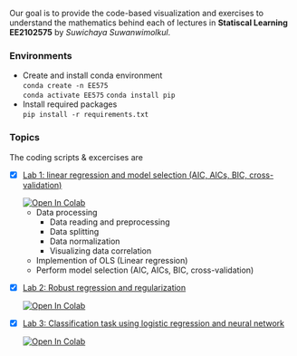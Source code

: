  Our goal is to provide the code-based visualization and exercises to understand the mathematics behind each of lectures in **Statiscal Learning EE2102575** by *Suwichaya Suwanwimolkul*.

### Environments

- Create and install conda environment \
  `conda create -n EE575`  
  `conda activate EE575` 
  `conda install pip`
- Install required packages \
  `pip install -r requirements.txt`  

### Topics

The coding scripts & excercises are 

- [x] [Lab 1: linear regression and model selection (AIC, AICs, BIC, cross-validation)](Lab1/main.ipynb) 

  <a target="_blank" href="https://colab.research.google.com/github/GenAI-CUEE/Statistical-Learning-EE575-Y2024/blob/master/Lab1/main.ipynb">
    <img src="https://colab.research.google.com/assets/colab-badge.svg" alt="Open In Colab"/>
  </a>

    - Data processing
      - Data reading and preprocessing
      - Data splitting
      - Data normalization
      - Visualizing data correlation
    - Implemention of OLS (Linear regression)
    - Perform model selection (AIC, AICs, BIC, cross-validation)

- [x] [Lab 2: Robust regression and regularization](Lab2/main.ipynb) 

  <a target="_blank" href="https://colab.research.google.com/github/GenAI-CUEE/Statistical-Learning-EE575-Y2024/blob/master/Lab2/main.ipynb">
    <img src="https://colab.research.google.com/assets/colab-badge.svg" alt="Open In Colab"/>
  </a>

- [x] [Lab 3: Classification task using logistic regression and neural network](Lab3/main.ipynb)  

  <a target="_blank" href="https://colab.research.google.com/github/GenAI-CUEE/Statistical-Learning-EE575-Y2024/blob/master/Lab3/main.ipynb">
    <img src="https://colab.research.google.com/assets/colab-badge.svg" alt="Open In Colab"/>
  </a>
